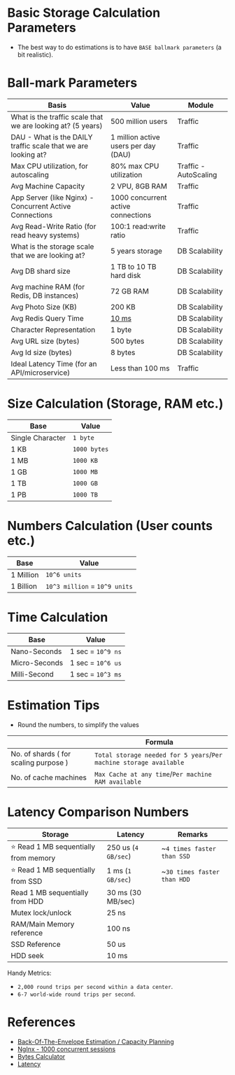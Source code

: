 # Basic Storage Calculation Parameters
- The best way to do estimations is to have `BASE ballmark parameters` (a bit realistic).

# Ball-mark Parameters

| Basis                                                         | Value                                                           | Module                |
|---------------------------------------------------------------|-----------------------------------------------------------------|-----------------------|
| What is the traffic scale that we are looking at? (5 years)   | 500 million users                                               | Traffic               |
| DAU - What is the DAILY traffic scale that we are looking at? | 1 million active users per day (DAU)                            | Traffic               |
| Max CPU utilization, for autoscaling                          | 80% max CPU utilization                                         | Traffic - AutoScaling |
| Avg Machine Capacity                                          | 2 VPU, 8GB RAM                                                  | Traffic               |
| App Server (like Nginx) - Concurrent Active Connections       | 1000 concurrent active connections                              | Traffic               |
| Avg Read-Write Ratio (for read heavy systems)                 | 100:1 read:write ratio                                          | Traffic               |
| What is the storage scale that we are looking at?             | 5 years storage                                                 | DB Scalability        |
| Avg DB shard size                                             | 1 TB to 10 TB hard disk                                         | DB Scalability        |
| Avg machine RAM (for Redis, DB instances)                     | 72 GB RAM                                                       | DB Scalability        |
| Avg Photo Size (KB)                                           | 200 KB                                                          | DB Scalability        |
| Avg Redis Query Time                                          | [10 ms](https://redis.io/docs/management/optimization/latency/) | DB Scalability        |
| Character Representation                                      | 1 byte                                                          | DB Scalability        |
| Avg URL size (bytes)                                          | 500 bytes                                                       | DB Scalability        |
| Avg Id size (bytes)                                           | 8 bytes                                                         | DB Scalability        |
| Ideal Latency Time (for an API/microservice)                  | Less than 100 ms                                                | Traffic               |

# Size Calculation (Storage, RAM etc.)

| Base             | Value        | 
|------------------|--------------|
| Single Character | `1 byte`     |
| 1 KB             | `1000 bytes` |
| 1 MB             | `1000 KB`    |
| 1 GB             | `1000 MB`    |
| 1 TB             | `1000 GB`    |
| 1 PB             | `1000 TB`    |

# Numbers Calculation (User counts etc.)

| Base      | Value                         | 
|-----------|-------------------------------|
| 1 Million | `10^6 units`                  |
| 1 Billion | `10^3 million` = `10^9 units` |

# Time Calculation

| Base          | Value             | 
|---------------|-------------------|
| Nano-Seconds  | 1 sec = `10^9 ns` |
| Micro-Seconds | 1 sec = `10^6 us` |
| Milli-Second  | 1 sec = `10^3 ms` |

# Estimation Tips
- Round the numbers, to simplify the values

|                                       | Formula                                                            |
|---------------------------------------|--------------------------------------------------------------------|
| No. of shards ( for scaling purpose ) | `Total storage needed for 5 years`/`Per machine storage available` |
| No. of cache machines                 | `Max Cache at any time`/`Per machine RAM available`                |

# Latency Comparison Numbers

| Storage                                   | Latency             | Remarks                     |
|-------------------------------------------|---------------------|-----------------------------|
| :star: Read 1 MB sequentially from memory | 250 us (`4 GB/sec`) | ~`4 times faster than SSD`  |
| :star: Read 1 MB sequentially from SSD    | 1 ms (`1 GB/sec`)   | ~`30 times faster than HDD` |
| Read 1 MB sequentially from HDD           | 30 ms (30 MB/sec)   |                             |
| Mutex lock/unlock                         | 25 ns               |                             |
| RAM/Main Memory reference                 | 100 ns              |                             |
| SSD Reference                             | 50 us               |                             |
| HDD seek                                  | 10 ms               |                             |

Handy Metrics:
- `2,000 round trips per second within a data center`.
- `6-7 world-wide round trips per second`.

# References
- [Back-Of-The-Envelope Estimation / Capacity Planning](https://www.youtube.com/watch?v=UC5xf8FbdJc)
- [NgInx - 1000 concurrent sessions](https://www.linode.com/community/questions/22200/nodebalancers-are-supposed-to-handle-10000-maximum-concurrent-connections)
- [Bytes Calculator](https://mothereff.in/byte-counter)
- [Latency](https://github.com/donnemartin/system-design-primer#latency-numbers-every-programmer-should-know)

